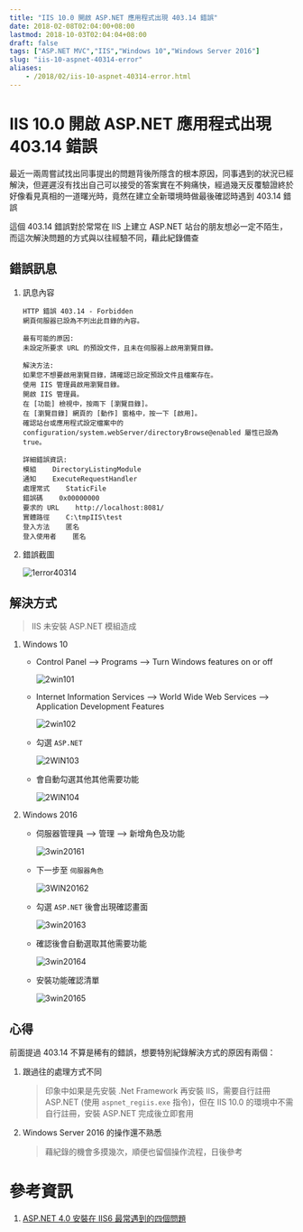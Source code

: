 ```yaml
---
title: "IIS 10.0 開啟 ASP.NET 應用程式出現 403.14 錯誤"
date: 2018-02-08T02:04:00+08:00
lastmod: 2018-10-03T02:04:04+08:00
draft: false
tags: ["ASP.NET MVC","IIS","Windows 10","Windows Server 2016"]
slug: "iis-10-aspnet-40314-error"
aliases:
    - /2018/02/iis-10-aspnet-40314-error.html
---
```

# IIS 10.0 開啟 ASP.NET 應用程式出現 403.14 錯誤
最近一兩周嘗試找出同事提出的問題背後所隱含的根本原因，同事遇到的狀況已經解決，但遲遲沒有找出自己可以接受的答案實在不夠痛快，經過幾天反覆驗證終於好像看見真相的一道曙光時，竟然在建立全新環境時做最後確認時遇到 403.14 錯誤

這個 403.14 錯誤對於常常在 IIS 上建立 ASP.NET 站台的朋友想必一定不陌生，而這次解決問題的方式與以往經驗不同，藉此紀錄備查

## 錯誤訊息

1.  訊息內容

    ```
    HTTP 錯誤 403.14 - Forbidden
    網頁伺服器已設為不列出此目錄的內容。
    
    最有可能的原因:
    未設定所要求 URL 的預設文件，且未在伺服器上啟用瀏覽目錄。
    
    解決方法:
    如果您不想要啟用瀏覽目錄，請確認已設定預設文件且檔案存在。
    使用 IIS 管理員啟用瀏覽目錄。
    開啟 IIS 管理員。
    在 [功能] 檢視中，按兩下 [瀏覽目錄]。
    在 [瀏覽目錄] 網頁的 [動作] 窗格中，按一下 [啟用]。
    確認站台或應用程式設定檔案中的 configuration/system.webServer/directoryBrowse@enabled 屬性已設為 true。
    
    詳細錯誤資訊:
    模組    DirectoryListingModule
    通知    ExecuteRequestHandler
    處理常式    StaticFile
    錯誤碼    0x00000000
    要求的 URL    http://localhost:8081/
    實體路徑    C:\tmpIIS\test
    登入方法    匿名
    登入使用者    匿名
    ```

2.  錯誤截圖

    ![1error40314](https://user-images.githubusercontent.com/3851540/35932519-cb42b614-0c72-11e8-9d71-6c4cedf5e6bd.png)

## 解決方式

> IIS 未安裝 ASP.NET 模組造成

1.  Windows 10
    *   Control Panel --> Programs --> Turn Windows features on or off

        ![2win101](https://user-images.githubusercontent.com/3851540/35932520-cb736b92-0c72-11e8-90ba-9e3dbb005a88.png)

    *   Internet Information Services --> World Wide Web Services --> Application Development Features

        ![2win102](https://user-images.githubusercontent.com/3851540/35932522-cba17794-0c72-11e8-8b2f-b49872886c92.png)

    *   勾選 `ASP.NET`

        ![2WIN103](https://user-images.githubusercontent.com/3851540/35932523-cbd1db82-0c72-11e8-9f29-922cf5934b46.png)

    *   會自動勾選其他其他需要功能

        ![2WIN104](https://user-images.githubusercontent.com/3851540/35932524-cbfb606a-0c72-11e8-8f01-8143797c0e80.png)

2.  Windows 2016
    *   伺服器管理員 --> 管理 --> 新增角色及功能

        ![3win20161](https://user-images.githubusercontent.com/3851540/35932525-cc252ad0-0c72-11e8-8dc2-2ad270fa714d.png)

    *   下一步至 `伺服器角色`

        ![3WIN20162](https://user-images.githubusercontent.com/3851540/35932526-cc4ec868-0c72-11e8-97d2-400871178dda.png)

    *   勾選 `ASP.NET` 後會出現確認畫面

        ![3win20163](https://user-images.githubusercontent.com/3851540/35932527-ccc2355a-0c72-11e8-9ceb-81e5db16c0c3.png)

    *   確認後會自動選取其他需要功能

        ![3win20164](https://user-images.githubusercontent.com/3851540/35932528-cd0f3d28-0c72-11e8-8ea6-31a9c5894da2.png)

    *   安裝功能確認清單

        ![3win20165](https://user-images.githubusercontent.com/3851540/35932529-cd3c849a-0c72-11e8-811b-188e11e13c1d.png)

## 心得

前面提過 403.14 不算是稀有的錯誤，想要特別紀錄解決方式的原因有兩個：

1.  跟過往的處理方式不同

    > 印象中如果是先安裝 .Net Framework 再安裝 IIS，需要自行註冊 ASP.NET (使用 `aspnet_regiis.exe` 指令)，但在 IIS 10.0 的環境中不需自行註冊，安裝 ASP.NET 完成後立即套用

2.  Windows Server 2016 的操作還不熟悉

    > 藉紀錄的機會多摸幾次，順便也留個操作流程，日後參考

# 參考資訊

1.  [ASP.NET 4.0 安裝在 IIS6 最常遇到的四個問題](https://blog.miniasp.com/post/2010/06/22/IIS-6-ASPNET-4-Installation-Notes.aspx)
